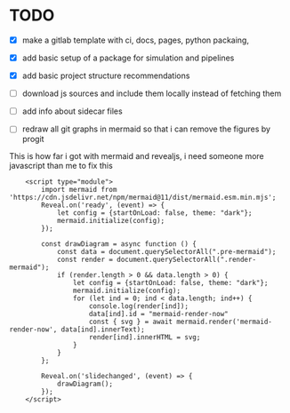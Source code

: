 # TODO

- [x] make a gitlab template with ci, docs, pages, python packaing,
- [x] add basic setup of a package for simulation and pipelines
- [x] add basic project structure recommendations
- [ ] download js sources and include them locally instead of fetching them
- [ ] add info about sidecar files
- [ ] redraw all git graphs in mermaid so that i can remove the figures by progit 


This is how far i got with mermaid and revealjs, i need someone more javascript than me to fix this

        <script type="module">
            import mermaid from 'https://cdn.jsdelivr.net/npm/mermaid@11/dist/mermaid.esm.min.mjs';
            Reveal.on('ready', (event) => {
                let config = {startOnLoad: false, theme: "dark"};
                mermaid.initialize(config);
            });

            const drawDiagram = async function () {
                const data = document.querySelectorAll(".pre-mermaid");
                const render = document.querySelectorAll(".render-mermaid");
                if (render.length > 0 && data.length > 0) {
                    let config = {startOnLoad: false, theme: "dark"};
                    mermaid.initialize(config);
                    for (let ind = 0; ind < data.length; ind++) {
                        console.log(render[ind]);
                        data[ind].id = "mermaid-render-now"
                        const { svg } = await mermaid.render('mermaid-render-now', data[ind].innerText);
                        render[ind].innerHTML = svg;
                    }
                }
            };

            Reveal.on('slidechanged', (event) => {
                drawDiagram();
            });
        </script>
